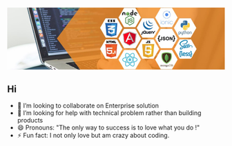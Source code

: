 ![](https://github.com/Rusleo-max/Rusleo-max/blob/master/Microsoft-SharePoint-Development.jpg)

## Hi
- 👯 I’m looking to collaborate on Enterprise solution
- 🤔 I’m looking for help with technical problem rather than building products
- 😄 Pronouns: "The only way to success is to love what you do !" 
- ⚡ Fun fact: I not only love but am crazy about coding.
